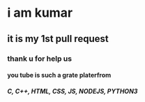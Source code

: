 # i am kumar
## it is my 1st pull request
### thank u for help us
#### you tube is such a grate platerfrom



##### C, C++, HTML, CSS, JS, NODEJS, PYTHON3